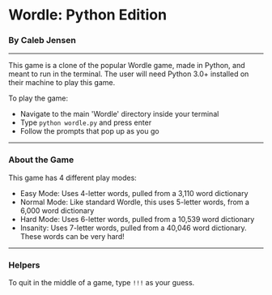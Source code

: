 # Wordle: Python Edition
### By Caleb Jensen

-----------------------

This game is a clone of the popular Wordle game, made in Python, and meant to run in the terminal. The user will need
Python 3.0+ installed on their machine to play this game.

To play the game:
  * Navigate to the main 'Wordle' directory inside your terminal
  * Type `python wordle.py` and press enter
  * Follow the prompts that pop up as you go

-----------------------

### About the Game
This game has 4 different play modes:
  * Easy Mode: Uses 4-letter words, pulled from a 3,110 word dictionary
  * Normal Mode: Like standard Wordle, this uses 5-letter words, from a 6,000 word dictionary
  * Hard Mode: Uses 6-letter words, pulled from a 10,539 word dictionary
  * Insanity: Uses 7-letter words, pulled from a 40,046 word dictionary. These words can be very hard!

------------------------

### Helpers
To quit in the middle of a game, type `!!!` as your guess.

